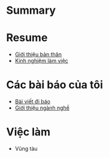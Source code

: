 # Summary

# Resume

- [Giới thiệu bản thân](resume/introduction.md)
- [Kinh nghiệm làm việc](resume/experience.md)

# Các bài báo của tôi

- [Bài viết đi báo](bai-viet-di-bao/news.md)
- [Giới thiệu ngành nghề](viec-lam/bai_viet_gioi_thieu_nganh_nghe.md)

# Việc làm

- Vũng tàu
